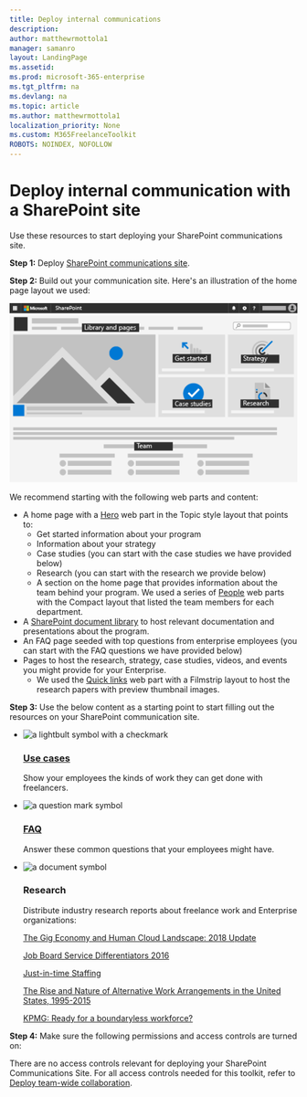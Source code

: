 ```yaml
---
title: Deploy internal communications
description:  
author: matthewrmottola1
manager: samanro
layout: LandingPage
ms.assetid: 
ms.prod: microsoft-365-enterprise
ms.tgt_pltfrm: na
ms.devlang: na
ms.topic: article
ms.author: matthewrmottola1
localization_priority: None 
ms.custom: M365FreelanceToolkit
ROBOTS: NOINDEX, NOFOLLOW
---
```

Deploy internal communication with a SharePoint site
=========================================

Use these resources to start deploying your SharePoint communications site.

**Step 1:** Deploy <a href="https://support.office.com/article/create-a-communication-site-in-sharepoint-online-7fb44b20-a72f-4d2c-9173-fc8f59ba50eb">SharePoint communications site</a>.

**Step 2:** Build out your communication site. 
Here's an illustration of the home page layout we used:

![SharePoint communications site with hero and people web parts](media/M365-Freelance-Toolkit-comm-site-expanded-520px.png)

We recommend starting with the following web parts and content:
- A home page with a <a href="https://support.office.com/article/Use-the-Hero-web-part-D57F449B-19A0-4B0D-8CE3-BE5866430645">Hero</a> web part in the Topic style layout that points to:
    - Get started information about your program
    - Information about your strategy
    - Case studies (you can start with the case studies we have provided below)
    - Research (you can start with the research we provide below)
    - A section on the home page that provides information about the team behind your program. We used a series of <a href="https://support.office.com/article/Show-people-profiles-on-your-page-with-the-People-web-part-7E52C5F6-2D72-48FA-A9D3-D2750765FA05">People</a> web parts with the Compact layout that listed the team members for each department.
- A <a href="https://support.office.com/article/introduction-to-libraries-7d4221d9-8fb9-40d5-8441-2374c84b5e26">SharePoint document library</a> to host relevant documentation and presentations about the program.
- An FAQ page seeded with top questions from enterprise employees (you can start with the FAQ questions we have provided below)
- Pages to host the research, strategy, case studies, videos, and events you might provide for your Enterprise.
    - We used the <a href="https://support.office.com/article/use-the-quick-links-web-part-e1df7561-209d-4362-96d4-469f85ab2a82">Quick links</a> web part with a Filmstrip layout to host the research papers with preview thumbnail images.

**Step 3:** Use the below content as a starting point to start filling out the resources on your SharePoint communication site.

<ul class="panelContent cardsF cols cols2">
    <li>
        <div class="cardSize">
            <div class="cardPadding">
                <div class="card">
                    <div class="cardImageOuter">
                        <div class="cardImage">
                            <img src="https://docs.microsoft.com/en-us/office/media/icons/lightbulb-idea-capture-blue.svg" alt="a lightbult symbol with a checkmark" />
                        </div>
                    </div>
                    <div class="cardText">
                        <h3><a href="media\downloads\CaseStudies.pdf">Use cases</a></h3>
                        <p>Show your employees the kinds of work they can get done with freelancers.</p>
                    </div>
                </div>
            </div>
        </div>
    </li>
    <li>
        <div class="cardSize">
            <div class="cardPadding">
                <div class="card">
                    <div class="cardImageOuter">
                        <div class="cardImage">
                            <img src="https://docs.microsoft.com/en-us/office/media/icons/help.svg" alt="a question mark symbol" />
                        </div>
                    </div>
                    <div class="cardText">
                        <h3><a href="media\downloads\FrequentlyAskedQuestions.pdf">FAQ</a></h3>
                        <p>Answer these common questions that your employees might have.</p>
                    </div>
                </div>
            </div>
        </div>
    </li>
</ul>

<ul class="panelContent cardsF cols cols1">
    <li>
        <div class="cardSize">
            <div class="cardPadding">
                <div class="card">
                    <div class="cardImageOuter">
                        <div class="cardImage">
                            <img src="https://docs.microsoft.com/en-us/office/media/icons/document.svg" alt="a document symbol" />
                        </div>
                    </div>
                    <div class="cardText">
                        <h3>Research</a></h3>
                        <p>Distribute industry research reports about freelance work and Enterprise organizations:</p>
                        <p><a href="media\downloads\Human-Cloud-Landscape-2018-Update.pdf">The Gig Economy and Human Cloud Landscape: 2018 Update</a></p>
                        <p><a href="media\downloads\Job-Board-Service-Differentiators-20160513.pdf">Job Board Service Differentiators 2016</a></p>
                        <p><a href="media\downloads\Just-in-Time-Staffing-03132016.pdf">Just-in-time Staffing</a></p>
                        <p><a href="media\downloads\katz-krueger-cws-v3.pdf">The Rise and Nature of Alternative Work Arrangements in the United States, 1995-2015</a></p>
                        <p><a href="media\downloads\KPMG-boundaryless-workforcee83fcb5a048e76146b8036751270c0f7c7a1c20bc3786eae0ddba48d48470f35.pdf">KPMG: Ready for a boundaryless workforce?</a></p>
                    </div>
                </div>
            </div>
        </div>
    </li>
</ul>

**Step 4:** Make sure the following permissions and access controls are turned on:

There are no access controls relevant for deploying your SharePoint Communications Site. For all access controls needed for this toolkit, refer to [Deploy team-wide collaboration](teamwidecollaborationdownload.md).
